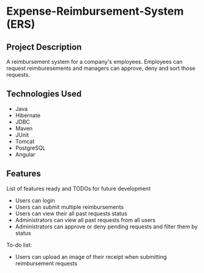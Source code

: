 # Expense-Reimbursement-System (ERS)
## Project Description
A reimbursement system for a company's employees. Employees can request reimburesements and managers can approve, deny and sort those requests.
## Technologies Used
* Java
* Hibernate
* JDBC
* Maven
* JUnit
* Tomcat
* PostgreSQL
* Angular
## Features
List of features ready and TODOs for future development
* Users can login
* Users can submit multiple reimbursements
* Users can view their all past requests status
* Administrators can view all past requests from all users
* Administrators can approve or deny pending requests and filter them by status

To-do list:
* Users can upload an image of their receipt when submitting reimbursement requests
